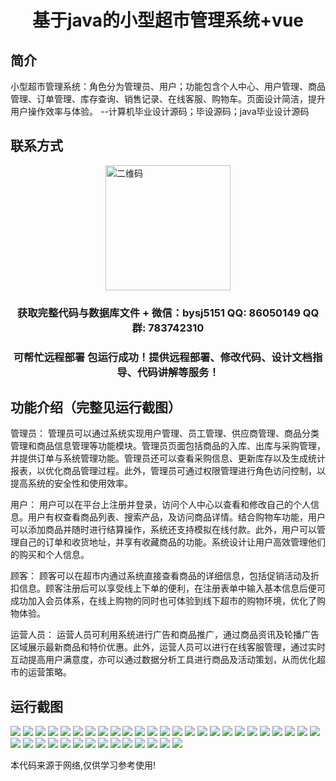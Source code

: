 <p><h1 align="center">基于java的小型超市管理系统+vue</h1></p>

## 简介
小型超市管理系统：角色分为管理员、用户；功能包含个人中心、用户管理、商品管理、订单管理、库存查询、销售记录、在线客服、购物车。页面设计简洁，提升用户操作效率与体验。    --计算机毕业设计源码；毕设源码；java毕业设计源码


## 联系方式
<img src="https://bs-1329754181.cos.ap-shanghai.myqcloud.com/wx.jpg" alt="二维码" style="display: block; margin: 0 auto;" width="200px">
<p><h3 align="center">获取完整代码与数据库文件 + 微信：bysj5151 QQ: 86050149 QQ群: 783742310</h3></p>
<p><h3 align="center">可帮忙远程部署 包运行成功！提供远程部署、修改代码、设计文档指导、代码讲解等服务！</h3></p>

## 功能介绍（完整见运行截图）
管理员： 管理员可以通过系统实现用户管理、员工管理、供应商管理、商品分类管理和商品信息管理等功能模块。管理员页面包括商品的入库、出库与采购管理，并提供订单与系统管理功能。管理员还可以查看采购信息、更新库存以及生成统计报表，以优化商品管理过程。此外，管理员可通过权限管理进行角色访问控制，以提高系统的安全性和使用效率。

用户： 用户可以在平台上注册并登录，访问个人中心以查看和修改自己的个人信息。用户有权查看商品列表、搜索产品，及访问商品详情。结合购物车功能，用户可以添加商品并随时进行结算操作，系统还支持模拟在线付款。此外，用户可以管理自己的订单和收货地址，并享有收藏商品的功能。系统设计让用户高效管理他们的购买和个人信息。

顾客： 顾客可以在超市内通过系统直接查看商品的详细信息，包括促销活动及折扣信息。顾客注册后可以享受线上下单的便利，在注册表单中输入基本信息后便可成功加入会员体系，在线上购物的同时也可体验到线下超市的购物环境，优化了购物体验。

运营人员： 运营人员可利用系统进行广告和商品推广，通过商品资讯及轮播广告区域展示最新商品和特价优惠。此外，运营人员可以进行在线客服管理，通过实时互动提高用户满意度，亦可以通过数据分析工具进行商品及活动策划，从而优化超市的运营策略。


## 运行截图
![](https://bs-1329754181.cos.ap-shanghai.myqcloud.com/ssm/SmallSupermarketManagementSystem/img/001.jpg)
![](https://bs-1329754181.cos.ap-shanghai.myqcloud.com/ssm/SmallSupermarketManagementSystem/img/002.jpg)
![](https://bs-1329754181.cos.ap-shanghai.myqcloud.com/ssm/SmallSupermarketManagementSystem/img/003.jpg)
![](https://bs-1329754181.cos.ap-shanghai.myqcloud.com/ssm/SmallSupermarketManagementSystem/img/004.jpg)
![](https://bs-1329754181.cos.ap-shanghai.myqcloud.com/ssm/SmallSupermarketManagementSystem/img/005.jpg)
![](https://bs-1329754181.cos.ap-shanghai.myqcloud.com/ssm/SmallSupermarketManagementSystem/img/006.jpg)
![](https://bs-1329754181.cos.ap-shanghai.myqcloud.com/ssm/SmallSupermarketManagementSystem/img/007.jpg)
![](https://bs-1329754181.cos.ap-shanghai.myqcloud.com/ssm/SmallSupermarketManagementSystem/img/008.jpg)
![](https://bs-1329754181.cos.ap-shanghai.myqcloud.com/ssm/SmallSupermarketManagementSystem/img/009.jpg)
![](https://bs-1329754181.cos.ap-shanghai.myqcloud.com/ssm/SmallSupermarketManagementSystem/img/010.jpg)
![](https://bs-1329754181.cos.ap-shanghai.myqcloud.com/ssm/SmallSupermarketManagementSystem/img/011.jpg)
![](https://bs-1329754181.cos.ap-shanghai.myqcloud.com/ssm/SmallSupermarketManagementSystem/img/012.jpg)
![](https://bs-1329754181.cos.ap-shanghai.myqcloud.com/ssm/SmallSupermarketManagementSystem/img/013.jpg)
![](https://bs-1329754181.cos.ap-shanghai.myqcloud.com/ssm/SmallSupermarketManagementSystem/img/014.jpg)
![](https://bs-1329754181.cos.ap-shanghai.myqcloud.com/ssm/SmallSupermarketManagementSystem/img/015.jpg)
![](https://bs-1329754181.cos.ap-shanghai.myqcloud.com/ssm/SmallSupermarketManagementSystem/img/016.jpg)
![](https://bs-1329754181.cos.ap-shanghai.myqcloud.com/ssm/SmallSupermarketManagementSystem/img/017.jpg)
![](https://bs-1329754181.cos.ap-shanghai.myqcloud.com/ssm/SmallSupermarketManagementSystem/img/018.jpg)
![](https://bs-1329754181.cos.ap-shanghai.myqcloud.com/ssm/SmallSupermarketManagementSystem/img/019.jpg)
![](https://bs-1329754181.cos.ap-shanghai.myqcloud.com/ssm/SmallSupermarketManagementSystem/img/020.jpg)
![](https://bs-1329754181.cos.ap-shanghai.myqcloud.com/ssm/SmallSupermarketManagementSystem/img/021.jpg)
![](https://bs-1329754181.cos.ap-shanghai.myqcloud.com/ssm/SmallSupermarketManagementSystem/img/022.jpg)
![](https://bs-1329754181.cos.ap-shanghai.myqcloud.com/ssm/SmallSupermarketManagementSystem/img/023.jpg)
![](https://bs-1329754181.cos.ap-shanghai.myqcloud.com/ssm/SmallSupermarketManagementSystem/img/024.jpg)
![](https://bs-1329754181.cos.ap-shanghai.myqcloud.com/ssm/SmallSupermarketManagementSystem/img/025.jpg)
![](https://bs-1329754181.cos.ap-shanghai.myqcloud.com/ssm/SmallSupermarketManagementSystem/img/026.jpg)
![](https://bs-1329754181.cos.ap-shanghai.myqcloud.com/ssm/SmallSupermarketManagementSystem/img/027.jpg)
![](https://bs-1329754181.cos.ap-shanghai.myqcloud.com/ssm/SmallSupermarketManagementSystem/img/028.jpg)
![](https://bs-1329754181.cos.ap-shanghai.myqcloud.com/ssm/SmallSupermarketManagementSystem/img/029.jpg)
![](https://bs-1329754181.cos.ap-shanghai.myqcloud.com/ssm/SmallSupermarketManagementSystem/img/030.jpg)
![](https://bs-1329754181.cos.ap-shanghai.myqcloud.com/ssm/SmallSupermarketManagementSystem/img/031.jpg)
![](https://bs-1329754181.cos.ap-shanghai.myqcloud.com/ssm/SmallSupermarketManagementSystem/img/032.jpg)
![](https://bs-1329754181.cos.ap-shanghai.myqcloud.com/ssm/SmallSupermarketManagementSystem/img/033.jpg)
![](https://bs-1329754181.cos.ap-shanghai.myqcloud.com/ssm/SmallSupermarketManagementSystem/img/034.jpg)
![](https://bs-1329754181.cos.ap-shanghai.myqcloud.com/ssm/SmallSupermarketManagementSystem/img/035.jpg)
![](https://bs-1329754181.cos.ap-shanghai.myqcloud.com/ssm/SmallSupermarketManagementSystem/img/036.jpg)
![](https://bs-1329754181.cos.ap-shanghai.myqcloud.com/ssm/SmallSupermarketManagementSystem/img/037.jpg)
![](https://bs-1329754181.cos.ap-shanghai.myqcloud.com/ssm/SmallSupermarketManagementSystem/img/038.jpg)
![](https://bs-1329754181.cos.ap-shanghai.myqcloud.com/ssm/SmallSupermarketManagementSystem/img/039.jpg)

<p>本代码来源于网络,仅供学习参考使用!</p>
